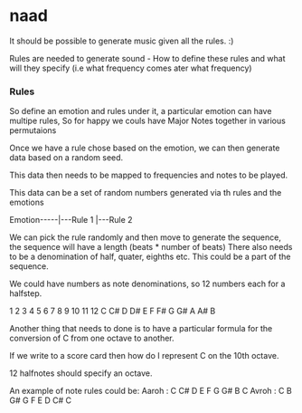 # naad

It should be possible to generate music given all the rules. :)

Rules are needed to generate sound - How to define these rules and what
will they specify (i.e what frequency comes ater what frequency)

### Rules
So define an emotion and rules under it, a particular emotion can have
multipe rules, So for happy we couls have Major Notes together in
various permutaions

Once we have a rule chose based on the emotion, we can then generate
data based on a random seed.

This data then needs to be mapped to frequencies and notes to be played.

This data can be a set of random numbers generated via th rules and the
emotions

Emotion-----|---Rule 1
            |---Rule 2

We can pick the rule randomly and then move to generate the sequence,
the sequence will have a length (beats * number of beats) There also
needs to be a denomination of half, quater, eighths etc. This could be
a part of the sequence.

We could have numbers as note denominations, so 12 numbers each for a
halfstep.

1   2   3   4   5   6   7   8   9   10  11  12
C   C#  D   D#  E   F   F#  G   G#  A   A#  B

Another thing that needs to done is to have a particular formula for the
conversion of C from one octave to another.

If we write to a score card then how do I represent C on the 10th
octave.

12 halfnotes should specify an octave.

An example of note rules could be:
Aaroh : C C# D E F G G# B C
Avroh : C B G# G F E D C# C


